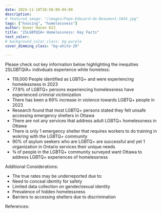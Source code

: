 ```yaml
---
date: 2024-11-10T10:58:08-04:00
description:
# featured_image: "/images/Pope-Edouard-de-Beaumont-1844.jpg"
tags: ["housing", "homelessness"]
author: Queer Haven 613
title: "2SLGBTQIA+ Homelessness: Key Facts"
text_color:
# background_color_class: bg-purple
cover_dimming_class: "bg-white-20"

---
```

Please check out key information below highlighting the inequities 2SLGBTQIA+ indivduals experience while homeless: 

<!--more-->

* 119,000 People identified as LGBTQ+ and were experiencing homelessness in 2023
* 77.9% of LGBTQ+ persons experiencing homelessness have experienced criminal victimization
* There has been a 69% increase in violence towards LGBTQ+ people in 2023
* Research found that most LGBTQ+ persons stated they felt unsafe accessing emergency shelters in Ottawa
* There are not any services that address adult LGBTQ+ homelessness in Ottawa
* There is only 1 emergency shelter that requires workers to do training in wokring with the LGBTQ+ community
* 90% of asylum seekers who are LGBTQ+ are successful and yet 1 organization in Ontario services their unique needs
* ¾ of people in the LGBTQ+ community surveyed want Ottawa to address LGBTQ+ experiences of homelessness

Additional Considerations: 
  * The true rates may be underreported due to:
   * Need to conceal identity for safety
   * Limited data collection on gender/sexual identity
   * Prevalence of hidden homelessness
   * Barriers to accessing shelters due to discrimination

References: 
